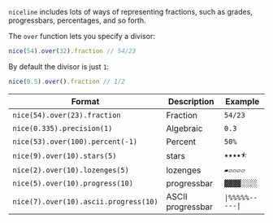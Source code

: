 `niceline` includes lots of ways of representing fractions, such as grades, progressbars, percentages, and so forth.

The `over` function lets you specify a divisor:

```ts
nice(54).over(32).fraction // 54/23
```

By default the divisor is just `1`:

```ts
nice(0.5).over().fraction // 1/2
```

| Format                                | Description       | Example                      |
| ------------------------------------- | ----------------- | ---------------------------- |
| `nice(54).over(23).fraction`          | Fraction          | `54/23`                      |
| `nice(0.335).precision(1)`            | Algebraic         | `0.3`                        |
| `nice(53).over(100).percent(-1)`      | Percent           | `50%`                        |
| `nice(9).over(10).stars(5)`           | stars             | `★★★★⯪`                      |
| `nice(2).over(10).lozenges(5)`        | lozenges          | `▰▱▱▱▱`                      |
| `nice(5).over(10).progress(10)`       | progressbar       | `▓▓▓▓░░░░`                   |
| `nice(7).over(10).ascii.progress(10)` | ASCII progressbar | <code>\|\%%%%%-----\|</code> |


